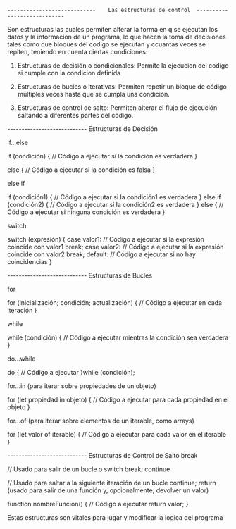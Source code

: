 
    ----------------------------    Las estructuras de control  ----------------------------



Son estructuras las cuales permiten alterar la forma en q se ejecutan los datos y la informacion de un programa, lo que hacen la toma de decisiones tales como que bloques del codigo se ejecutan y ccuantas veces se repiten, teniendo en cuenta ciertas condiciones:

1) Estructuras de decisión o condicionales: Permite la ejecucion del codigo si cumple con la condicion definida
   
2) Estructuras de bucles o iterativas: Permiten repetir un bloque de código múltiples veces hasta que se cumpla una condición.

3) Estructuras de control de salto: Permiten alterar el flujo de ejecución saltando a diferentes partes del código.



----------------------------    Estructuras de Decisión


if...else


if (condición) {
    // Código a ejecutar si la condición es verdadera
} 

else {
    // Código a ejecutar si la condición es falsa
}


else if

if (condición1) {
    // Código a ejecutar si la condición1 es verdadera
} else if (condición2) {
    // Código a ejecutar si la condición2 es verdadera
} else {
    // Código a ejecutar si ninguna condición es verdadera
}



switch

switch (expresión) {
    case valor1:
        // Código a ejecutar si la expresión coincide con valor1
        break;
    case valor2:
        // Código a ejecutar si la expresión coincide con valor2
        break;
    default:
        // Código a ejecutar si no hay coincidencias
}


----------------------------    Estructuras de Bucles


for

for (inicialización; condición; actualización) {
    // Código a ejecutar en cada iteración
}

while

while (condición) {
    // Código a ejecutar mientras la condición sea verdadera
}

do...while

do {
    // Código a ejecutar
}while (condición);


for...in (para iterar sobre propiedades de un objeto)


for (let propiedad in objeto) {
    // Código a ejecutar para cada propiedad en el objeto
}

for...of (para iterar sobre elementos de un iterable, como arrays)


for (let valor of iterable) {
    // Código a ejecutar para cada valor en el iterable
}

----------------------------    Estructuras de Control de Salto
break


// Usado para salir de un bucle o switch
break;
continue


// Usado para saltar a la siguiente iteración de un bucle
continue;
return (usado para salir de una función y, opcionalmente, devolver un valor)


function nombreFuncion() {
    // Código a ejecutar
    return valor;
}

Estas estructuras son vitales para jugar y modificar la logica del programa 

